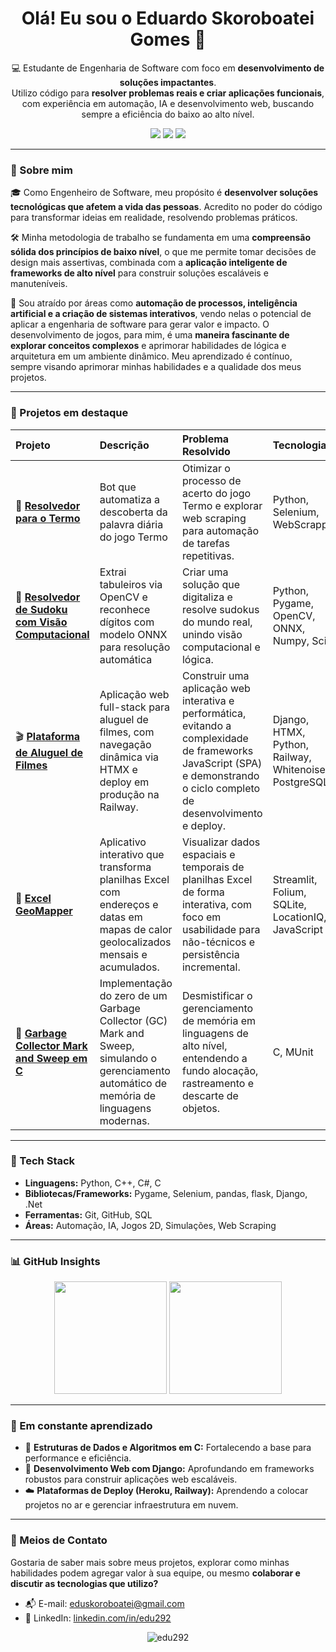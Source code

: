 <h1 align="center">Olá! Eu sou o Eduardo Skoroboatei Gomes 👋</h1>

<p align="center">
  💻 Estudante de Engenharia de Software com foco em <strong>desenvolvimento de soluções impactantes</strong>.<br>
  Utilizo código para <strong>resolver problemas reais e criar aplicações funcionais</strong>, com experiência em automação, IA e desenvolvimento web, buscando sempre a eficiência do baixo ao alto nível.
</p>

<p align="center">
  <img src="https://img.shields.io/badge/Python-3776AB?style=for-the-badge&logo=python&logoColor=white"/>
  <img src="https://img.shields.io/badge/C++-%2300599C.svg?style=for-the-badge&logo=c%2B%2B&logoColor=white"/>
  <img src="https://img.shields.io/badge/C%23-9B4F96?style=for-the-badge&logo=dotnet&logoColor=white"/>
</p>

---

### 🚀 Sobre mim

🎓 Como Engenheiro de Software, meu propósito é **desenvolver soluções tecnológicas que afetem a vida das pessoas**. Acredito no poder do código para transformar ideias em realidade, resolvendo problemas práticos.

🛠️ Minha metodologia de trabalho se fundamenta em uma **compreensão sólida dos princípios de baixo nível**, o que me permite tomar decisões de design mais assertivas, combinada com a **aplicação inteligente de frameworks de alto nível** para construir soluções escaláveis e manuteníveis.

🌱 Sou atraído por áreas como **automação de processos, inteligência artificial e a criação de sistemas interativos**, vendo nelas o potencial de aplicar a engenharia de software para gerar valor e impacto. O desenvolvimento de jogos, para mim, é uma **maneira fascinante de explorar conceitos complexos** e aprimorar habilidades de lógica e arquitetura em um ambiente dinâmico. Meu aprendizado é contínuo, sempre visando aprimorar minhas habilidades e a qualidade dos meus projetos.

---

### 💼 Projetos em destaque

| Projeto | Descrição | Problema Resolvido | Tecnologias | Aprendizados Chave |
| :------ | :-------- | :----------------- | :---------- | :------------------ |
| 🤖 [**Resolvedor para o Termo**](https://github.com/edu292/termo-resolvedor) | Bot que automatiza a descoberta da palavra diária do jogo Termo | Otimizar o processo de acerto do jogo Termo e explorar web scraping para automação de tarefas repetitivas. | Python, Selenium, WebScrapping | Automação de UI, tratamento de dados web, lógica de filtragem complexa. |
| 🧩 [**Resolvedor de Sudoku com Visão Computacional**](https://github.com/edu292/sudoku-solver-onnx) | Extrai tabuleiros via OpenCV e reconhece dígitos com modelo ONNX para resolução automática | Criar uma solução que digitaliza e resolve sudokus do mundo real, unindo visão computacional e lógica. | Python, Pygame, OpenCV, ONNX, Numpy, Scipy | Processamento de imagem, integração de modelos de IA (ONNX), algoritmos de backtracking. |
| 🎬 [**Plataforma de Aluguel de Filmes**](https://github.com/edu292/django-movie-rental) | Aplicação web full-stack para aluguel de filmes, com navegação dinâmica via HTMX e deploy em produção na Railway. | Construir uma aplicação web interativa e performática, evitando a complexidade de frameworks JavaScript (SPA) e demonstrando o ciclo completo de desenvolvimento e deploy. | Django, HTMX, Python, Railway, Whitenoise, PostgreSQL | Arquitetura web (SSR com HTMX), desenvolvimento full-stack com Django, práticas de deploy (Railway). |
| 📍 [**Excel GeoMapper**](https://github.com/edu292/excel-geomapper) | Aplicativo interativo que transforma planilhas Excel com endereços e datas em mapas de calor geolocalizados mensais e acumulados. | Visualizar dados espaciais e temporais de planilhas Excel de forma interativa, com foco em usabilidade para não-técnicos e persistência incremental. | Streamlit, Folium, SQLite, LocationIQ, JavaScript | **Integração de APIs de mapeamento**, **customização de libs (Folium/JS)**, **persistencia de dados (SQLite)**, tratamento de erros de API. |
| 🧹 [**Garbage Collector Mark and Sweep em C**](https://github.com/edu292/mark-and-sweep) | Implementação do zero de um Garbage Collector (GC) Mark and Sweep, simulando o gerenciamento automático de memória de linguagens modernas. | Desmistificar o gerenciamento de memória em linguagens de alto nível, entendendo a fundo alocação, rastreamento e descarte de objetos. | C, MUnit | **Gerenciamento de memória de baixo nível**, **estruturas de dados para VMs**, **algoritmos de GC (Mark and Sweep)**, lidar com ciclos de referência. |

---

### 🧠 Tech Stack

- **Linguagens:** Python, C++, C#, C 
- **Bibliotecas/Frameworks:** Pygame, Selenium, pandas, flask, Django, .Net
- **Ferramentas:** Git, GitHub, SQL 
- **Áreas:** Automação, IA, Jogos 2D, Simulações, Web Scraping

---

### 📊 GitHub Insights

<p align="center">
  <img height="180em" src="https://github-readme-stats.vercel.app/api?username=edu292&show_icons=true&theme=tokyonight&include_all_commits=true&count_private=true"/>
  <img height="180em" src="https://github-readme-stats.vercel.app/api/top-langs/?username=edu292&layout=compact&theme=tokyonight&langs_count=8"/>
</p>

---

### 🌱 Em constante aprendizado

- 🧠 **Estruturas de Dados e Algoritmos em C:** Fortalecendo a base para performance e eficiência.
- 🔗 **Desenvolvimento Web com Django:** Aprofundando em frameworks robustos para construir aplicações web escaláveis.
- ☁️ **Plataformas de Deploy (Heroku, Railway):** Aprendendo a colocar projetos no ar e gerenciar infraestrutura em nuvem.

---

### 🤝 Meios de Contato

Gostaria de saber mais sobre meus projetos, explorar como minhas habilidades podem agregar valor à sua equipe, ou mesmo **colaborar e discutir as tecnologias que utilizo?**

- 📬 E-mail: [eduskoroboatei@gmail.com](mailto:eduskoroboatei@gmail.com)  
- 💼 LinkedIn: [linkedin.com/in/edu292](https://linkedin.com/in/edu292)

<p align="center">
  <img src="https://komarev.com/ghpvc/?username=edu292&label=Visualizações%20no%20perfil&color=0E7FCF&style=flat" alt="edu292" />
</p>
